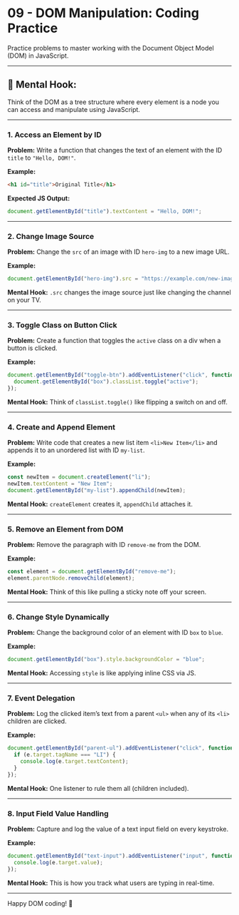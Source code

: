 # 09 - DOM Manipulation: Coding Practice

Practice problems to master working with the Document Object Model (DOM) in JavaScript.

---

## 🧠 Mental Hook:
Think of the DOM as a tree structure where every element is a node you can access and manipulate using JavaScript.

---

### 1. Access an Element by ID
**Problem:** Write a function that changes the text of an element with the ID `title` to `"Hello, DOM!"`.

**Example:**
```html
<h1 id="title">Original Title</h1>
```

**Expected JS Output:**
```javascript
document.getElementById("title").textContent = "Hello, DOM!";
```

---

### 2. Change Image Source
**Problem:** Change the `src` of an image with ID `hero-img` to a new image URL.

**Example:**
```javascript
document.getElementById("hero-img").src = "https://example.com/new-image.jpg";
```

**Mental Hook:** `.src` changes the image source just like changing the channel on your TV.

---

### 3. Toggle Class on Button Click
**Problem:** Create a function that toggles the `active` class on a div when a button is clicked.

**Example:**
```javascript
document.getElementById("toggle-btn").addEventListener("click", function () {
  document.getElementById("box").classList.toggle("active");
});
```

**Mental Hook:** Think of `classList.toggle()` like flipping a switch on and off.

---

### 4. Create and Append Element
**Problem:** Write code that creates a new list item `<li>New Item</li>` and appends it to an unordered list with ID `my-list`.

**Example:**
```javascript
const newItem = document.createElement("li");
newItem.textContent = "New Item";
document.getElementById("my-list").appendChild(newItem);
```

**Mental Hook:** `createElement` creates it, `appendChild` attaches it.

---

### 5. Remove an Element from DOM
**Problem:** Remove the paragraph with ID `remove-me` from the DOM.

**Example:**
```javascript
const element = document.getElementById("remove-me");
element.parentNode.removeChild(element);
```

**Mental Hook:** Think of this like pulling a sticky note off your screen.

---

### 6. Change Style Dynamically
**Problem:** Change the background color of an element with ID `box` to `blue`.

**Example:**
```javascript
document.getElementById("box").style.backgroundColor = "blue";
```

**Mental Hook:** Accessing `style` is like applying inline CSS via JS.

---

### 7. Event Delegation
**Problem:** Log the clicked item’s text from a parent `<ul>` when any of its `<li>` children are clicked.

**Example:**
```javascript
document.getElementById("parent-ul").addEventListener("click", function (e) {
  if (e.target.tagName === "LI") {
    console.log(e.target.textContent);
  }
});
```

**Mental Hook:** One listener to rule them all (children included).

---

### 8. Input Field Value Handling
**Problem:** Capture and log the value of a text input field on every keystroke.

**Example:**
```javascript
document.getElementById("text-input").addEventListener("input", function (e) {
  console.log(e.target.value);
});
```

**Mental Hook:** This is how you track what users are typing in real-time.

---

Happy DOM coding! 🎯
